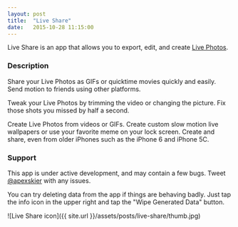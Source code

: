 ```yaml
---
layout: post
title:  "Live Share"
date:   2015-10-28 11:15:00
---
```


Live Share is an app that allows you to export, edit, and create [Live
Photos](http://www.apple.com/iphone-6s/cameras/).

### Description

Share your Live Photos as GIFs or quicktime movies quickly and easily. Send
motion to friends using other platforms.

Tweak your Live Photos by trimming the video or changing the picture. Fix those
shots you missed by half a second.

Create Live Photos from videos or GIFs. Create custom slow motion live
wallpapers or use your favorite meme on your lock screen. Create and share,
even from older iPhones such as the iPhone 6 and iPhone 5C.

### Support

This app is under active development, and may contain a few bugs. Tweet
[@apexskier](https://twitter.com/apexskier) with any issues.

You can try deleting data from the app if things are behaving badly. Just tap
the info icon in the upper right and tap the "Wipe Generated Data" button.

![Live Share icon]({{ site.url }}/assets/posts/live-share/thumb.jpg)
